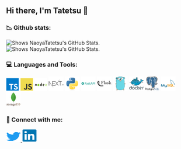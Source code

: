 ## Hi there, I'm Tatetsu 👋

### 📉 Github stats:

<picture>
  <source media="(prefers-color-scheme: dark)" srcset="https://github-readme-stats.vercel.app/api?username=NaoyaTatetsu&show_icons=true&theme=tokyonight">
  <img alt="Shows NaoyaTatetsu's GitHub Stats." src="https://github-readme-stats.vercel.app/api?username=NaoyaTatetsu&show_icons=true&theme=city_light">
</picture>

<picture>
  <source media="(prefers-color-scheme: dark)" srcset="https://github-readme-stats.vercel.app/api/top-langs/?username=NaoyaTatetsu&layout=compact&theme=tokyonight&hide=HTML,CSS,SCSS,Jupyter+Notebook">
  <img alt="Shows NaoyaTatetsu's GitHub Stats." src="https://github-readme-stats.vercel.app/api/top-langs/?username=NaoyaTatetsu&layout=compact&theme=city_light&hide=HTML,CSS,SCSS,Jupyter+Notebook">
</picture>

### 💻 Languages and Tools:

<p align="left>
<img
      src=""
      alt="" />
<img
      src="https://raw.githubusercontent.com/devicons/devicon/master/icons/typescript/typescript-original.svg"
      alt="typescript" width="35" height="35" />
<img
      src="https://raw.githubusercontent.com/devicons/devicon/master/icons/javascript/javascript-original.svg"
      alt="javascript" width="35" height="35" />
<img
      src="https://raw.githubusercontent.com/devicons/devicon/master/icons/nodejs/nodejs-original-wordmark.svg"
      alt="nodejs" width="35" height="35" />
<img
      src="https://raw.githubusercontent.com/devicons/devicon/master/icons/nextjs/nextjs-original-wordmark.svg"
      alt="nextjs" width="40" height="40" />
<img
      src="https://raw.githubusercontent.com/devicons/devicon/master/icons/python/python-original.svg"
      alt="python" width="40" height="40" />
<img
      src="https://raw.githubusercontent.com/devicons/devicon/master/icons/fastapi/fastapi-original-wordmark.svg"
      alt="fastapi" width="40" height="40" />
<img
      src="https://raw.githubusercontent.com/devicons/devicon/master/icons/flask/flask-original-wordmark.svg"
      alt="flask" width="40" height="40" />
<img
      src="https://raw.githubusercontent.com/devicons/devicon/master/icons/go/go-original.svg"
      alt="go" width="40" height="40" />
<img
      src="https://raw.githubusercontent.com/devicons/devicon/master/icons/docker/docker-original-wordmark.svg"
      alt="docker" width="40" height="40" />
<img
      src="https://raw.githubusercontent.com/devicons/devicon/master/icons/postgresql/postgresql-original-wordmark.svg"
      alt="postgresql" width="40" height="40" />
<img
      src="https://raw.githubusercontent.com/devicons/devicon/master/icons/mysql/mysql-original-wordmark.svg"
      alt="mysql" width="40" height="40" />
<img
      src="https://raw.githubusercontent.com/devicons/devicon/master/icons/mongodb/mongodb-original-wordmark.svg"
      alt="mongodb" width="40" height="40" />
</p>

### 📨 Connect with me:

<p align="left>
    <img src="" />
  <a href="https://twitter.com/tttnaobi">
    <img src="https://raw.githubusercontent.com/devicons/devicon/master/icons/twitter/twitter-original.svg" width="40" height="30" />
  </a>
  <a href="https://www.linkedin.com/in/naoya-tatetsu-204279274/">
    <img src="https://raw.githubusercontent.com/devicons/devicon/master/icons/linkedin/linkedin-original.svg" width="40" height="35" />
  </a>
</p>
